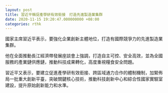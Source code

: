 ```yaml
---
layout: post
title: 習近平稱促產學研有效銜接　打造先進製造業集群
date: 2020-11-15 19:20:47.000000000 +08:00
categories: rthk
---
```


國家主席習近平表示，要強化企業創新主體地位，打造有國際競爭力的先進製造業集群。

他在全面推動長江經濟帶發展座談會上強調，打造自主可控、安全高效，並為全國服務的產業鏈供應鏈，推動科技成果轉化，高度重視糧食安全問題。

習近平又表示，要建立促進產學研有效銜接、跨區域通力合作的體制機制，加緊佈局一批重大創新平臺，突破關鍵核心技術，推動科技創新中心和綜合性國家實驗室建設，提升原始創新能力和水準。
